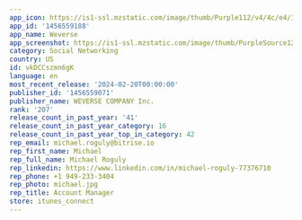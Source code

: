 ```yaml
---
app_icon: https://is1-ssl.mzstatic.com/image/thumb/Purple112/v4/4c/e4/14/4ce414f4-353c-06d5-fd06-6e065dfd6a76/AppIcon-0-0-1x_U007emarketing-0-7-0-sRGB-85-220.png/1024x1024bb.png
app_id: '1456559188'
app_name: Weverse
app_screenshot: https://is1-ssl.mzstatic.com/image/thumb/PurpleSource126/v4/b0/65/60/b06560dc-052f-7b85-95dd-58b66a531d40/96746bf1-8326-4fae-a56b-96500b6c53cc_iOS_6.5_1_en.png/1284x2778bb.png
category: Social Networking
country: US
id: vkDCCszmn6gK
language: en
most_recent_release: '2024-02-20T00:00:00'
publisher_id: '1456559071'
publisher_name: WEVERSE COMPANY Inc.
rank: '207'
release_count_in_past_year: '41'
release_count_in_past_year_category: 16
release_count_in_past_year_top_in_category: 42
rep_email: michael.roguly@bitrise.io
rep_first_name: Michael
rep_full_name: Michael Roguly
rep_linkedin: https://www.linkedin.com/in/michael-roguly-77376710
rep_phone: +1 949-233-3404
rep_photo: michael.jpg
rep_title: Account Manager
store: itunes_connect
---
```


